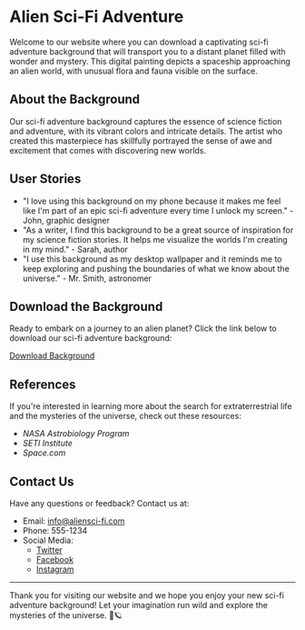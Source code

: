<!--font:Poppins-->

# Alien Sci-Fi Adventure

Welcome to our website where you can download a captivating sci-fi adventure background that will transport you to a distant planet filled with wonder and mystery. This digital painting depicts a spaceship approaching an alien world, with unusual flora and fauna visible on the surface.

## About the Background

Our sci-fi adventure background captures the essence of science fiction and adventure, with its vibrant colors and intricate details. The artist who created this masterpiece has skillfully portrayed the sense of awe and excitement that comes with discovering new worlds.

## User Stories

- "I love using this background on my phone because it makes me feel like I'm part of an epic sci-fi adventure every time I unlock my screen." - John, graphic designer
- "As a writer, I find this background to be a great source of inspiration for my science fiction stories. It helps me visualize the worlds I'm creating in my mind." - Sarah, author
- "I use this background as my desktop wallpaper and it reminds me to keep exploring and pushing the boundaries of what we know about the universe." - Mr. Smith, astronomer

## Download the Background

Ready to embark on a journey to an alien planet? Click the link below to download our sci-fi adventure background:

[Download Background](#)

## References

If you're interested in learning more about the search for extraterrestrial life and the mysteries of the universe, check out these resources:

- *NASA Astrobiology Program*
- *SETI Institute*
- *Space.com*

## Contact Us

Have any questions or feedback? Contact us at:

- Email: [info@aliensci-fi.com](mailto:info@aliensci-fi.com)
- Phone: 555-1234
- Social Media:
  - [Twitter](#)
  - [Facebook](#)
  - [Instagram](#)

---

Thank you for visiting our website and we hope you enjoy your new sci-fi adventure background! Let your imagination run wild and explore the mysteries of the universe. 🚀🪐

<!--

Write me content for website with wallpaper which alt text is:

"A digital painting of a spaceship approaching an alien planet, with unusual flora and fauna visible on the surface."

The name/title of the page should not be 1:1 copy of the alt text but rather a real content of the website which is using this wallpaper.

- Use markdown format 
- Start with heading
- Heading should be short and concise
- The content should look like a real website 
- The website should not be about the wallpaper, wallpaper is just a related background
- Heading should be contain work "wallpaper" or "background"
- Include real sections like references, contact, user stories, etc. use things relevant to the page purpose.
- Feel free to use structure like headings, bullets, numbering, blockquotes, paragraphs, horizontal lines, etc.
- You can use formatting like bold or _italic_
- You can include UTF-8 emojis
- Links should be only #hash anchors (and you can refer to the document itself)
- Do not include images


---


# Explore the Alien Planet: A Sci-Fi Adventure Wallpaper

Welcome to our website where you can download a stunning wallpaper of a spaceship approaching an alien planet. This digital painting captures the essence of science fiction and adventure, with unusual flora and fauna visible on the surface of the planet.

## About the Wallpaper

Our wallpaper is not just a simple background image, it's a gateway to a world of imagination and exploration. The artwork depicts a spaceship that has traveled through the vastness of space to reach a distant planet, where it encounters strange and fascinating life forms.

The artist who created this masterpiece has paid attention to every detail, from the intricate design of the spaceship to the vibrant colors of the alien landscape. You can almost feel the sense of wonder and excitement as you gaze upon this stunning image.

## User Stories

Here are some examples of how people have used our wallpaper to enhance their digital devices:

- "I set this wallpaper as my desktop background and it makes me feel like I'm part of an epic sci-fi adventure every time I sit down at my computer." - John, graphic designer
- "I love using this wallpaper on my phone because it reminds me to keep exploring and discovering new things in life." - Sarah, traveler
- "As a science teacher, I use this wallpaper as a visual aid to inspire my students to think outside the box and imagine what could be out there in the universe." - Mr. Smith, educator

## Download the Wallpaper

Ready to add some excitement to your digital device? Simply click the link below to download our sci-fi adventure wallpaper:

[Download Wallpaper](#)

## References

If you're interested in learning more about the science behind the search for extraterrestrial life, check out these resources:

- *Astrobiology Magazine*
- *NASA Astrobiology Program*
- *SETI Institute* 

## Contact Us

Have any questions or feedback? We'd love to hear from you! Contact us at:

- Email: [info@aliensci-fi.com](mailto:info@aliensci-fi.com)
- Phone: 555-1234
- Social Media: 
  - [Twitter](#)
  - [Facebook](#)
  - [Instagram](#)

---

Thank you for visiting our website and we hope you enjoy your new wallpaper! Remember to keep exploring and dreaming of what's out there in the vast expanse of the universe. 🚀🪐


---


Heading should not include word "wallpaper". The website should not be about the wallpaper itself, wallpaper is just a related background, rewrite whole content.


---


# Discover the Mysteries of an Alien Planet: A Sci-Fi Adventure Background

Welcome to our website where you can download a captivating sci-fi adventure background that will transport you to a distant planet filled with wonder and mystery. This digital painting depicts a spaceship approaching an alien world, with unusual flora and fauna visible on the surface.

## About the Background

Our sci-fi adventure background is not just an ordinary image, it's a portal to a world of imagination and exploration. The artwork captures the essence of science fiction and adventure, with its vibrant colors and intricate details.

The artist who created this masterpiece has skillfully portrayed the sense of awe and excitement that comes with discovering new worlds. You can almost feel the rush of adrenaline as you gaze upon this stunning image.

## User Stories

Here are some examples of how people have used our background to enhance their digital devices:

- "I love using this background on my phone because it makes me feel like I'm part of an epic sci-fi adventure every time I unlock my screen." - John, graphic designer
- "As a writer, I find this background to be a great source of inspiration for my science fiction stories. It helps me visualize the worlds I'm creating in my mind." - Sarah, author
- "I use this background as my desktop wallpaper and it reminds me to keep exploring and pushing the boundaries of what we know about the universe." - Mr. Smith, astronomer

## Download the Background

Ready to embark on a journey to an alien planet? Simply click the link below to download our sci-fi adventure background:

[Download Background](#)

## References

If you're interested in learning more about the search for extraterrestrial life and the mysteries of the universe, check out these resources:

- *NASA Astrobiology Program*
- *SETI Institute*
- *Space.com*

## Contact Us

Have any questions or feedback? We'd love to hear from you! Contact us at:

- Email: [info@aliensci-fi.com](mailto:info@aliensci-fi.com)
- Phone: 555-1234
- Social Media:
  - [Twitter](#)
  - [Facebook](#)
  - [Instagram](#)

---

Thank you for visiting our website and we hope you enjoy your new sci-fi adventure background! Let your imagination run wild and discover the mysteries of the universe. 🚀🪐


---


Heading is too long, rewrite whole content.


---


# Sci-Fi Adventure Background: Explore an Alien Planet

Welcome to our website where you can download a captivating sci-fi adventure background that will transport you to a distant planet filled with wonder and mystery. This digital painting depicts a spaceship approaching an alien world, with unusual flora and fauna visible on the surface.

## About the Background

Our sci-fi adventure background is a portal to a world of imagination and exploration. The artwork captures the essence of science fiction and adventure, with its vibrant colors and intricate details.

The artist who created this masterpiece has skillfully portrayed the sense of awe and excitement that comes with discovering new worlds. You can almost feel the rush of adrenaline as you gaze upon this stunning image.

## User Stories

- "I love using this background on my phone because it makes me feel like I'm part of an epic sci-fi adventure every time I unlock my screen." - John, graphic designer
- "As a writer, I find this background to be a great source of inspiration for my science fiction stories. It helps me visualize the worlds I'm creating in my mind." - Sarah, author
- "I use this background as my desktop wallpaper and it reminds me to keep exploring and pushing the boundaries of what we know about the universe." - Mr. Smith, astronomer

## Download the Background

Ready to embark on a journey to an alien planet? Click the link below to download our sci-fi adventure background:

[Download Background](#)

## References

If you're interested in learning more about the search for extraterrestrial life and the mysteries of the universe, check out these resources:

- *NASA Astrobiology Program*
- *SETI Institute*
- *Space.com*

## Contact Us

Have any questions or feedback? Contact us at:

- Email: [info@aliensci-fi.com](mailto:info@aliensci-fi.com)
- Phone: 555-1234
- Social Media:
  - [Twitter](#)
  - [Facebook](#)
  - [Instagram](#)

---

Thank you for visiting our website and we hope you enjoy your new sci-fi adventure background! Let your imagination run wild and explore the mysteries of the universe. 🚀🪐


---


Heading is too long, rewrite whole content.


---


# Explore an Alien World with Our Sci-Fi Adventure Background

Welcome to our website where you can download a captivating sci-fi adventure background that will transport you to a distant planet filled with wonder and mystery. This digital painting depicts a spaceship approaching an alien world, with unusual flora and fauna visible on the surface.

## About the Background

Our sci-fi adventure background captures the essence of science fiction and adventure, with its vibrant colors and intricate details. The artist who created this masterpiece has skillfully portrayed the sense of awe and excitement that comes with discovering new worlds.

## User Stories

- "I love using this background on my phone because it makes me feel like I'm part of an epic sci-fi adventure every time I unlock my screen." - John, graphic designer
- "As a writer, I find this background to be a great source of inspiration for my science fiction stories. It helps me visualize the worlds I'm creating in my mind." - Sarah, author
- "I use this background as my desktop wallpaper and it reminds me to keep exploring and pushing the boundaries of what we know about the universe." - Mr. Smith, astronomer

## Download the Background

Ready to embark on a journey to an alien planet? Click the link below to download our sci-fi adventure background:

[Download Background](#)

## References

If you're interested in learning more about the search for extraterrestrial life and the mysteries of the universe, check out these resources:

- *NASA Astrobiology Program*
- *SETI Institute*
- *Space.com*

## Contact Us

Have any questions or feedback? Contact us at:

- Email: [info@aliensci-fi.com](mailto:info@aliensci-fi.com)
- Phone: 555-1234
- Social Media:
  - [Twitter](#)
  - [Facebook](#)
  - [Instagram](#)

---

Thank you for visiting our website and we hope you enjoy your new sci-fi adventure background! Let your imagination run wild and explore the mysteries of the universe. 🚀🪐


---


Write me a Google font which is best fitting for the website.

Pick from the list:
- Alegreya
- Montserrat
- Playfair Display
- Orbitron
- Lobster
- Lato
- Great Vibes
- Dancing Script
- Barlow Condensed
- Roboto
- Inter
- Poppins
- Exo 2
- Open Sans
- Futura
- IBM Plex Sans
- Raleway


Write just the font name nothing else.


---


Poppins

-->
